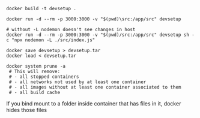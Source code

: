```docker
docker build -t devsetup .

docker run -d --rm -p 3000:3000 -v "$(pwd)\src:/app/src" devsetup

# without -L nodemon doesn't see changes in host
docker run -d --rm -p 3000:3000 -v "$(pwd)/src:/app/src" devsetup sh -c "npx nodemon -L ./src/index.js"

docker save devsetup > devsetup.tar
docker load < devsetup.tar

docker system prune -a
 # This will remove:
 # - all stopped containers
 # - all networks not used by at least one container
 # - all images without at least one container associated to them
 # - all build cache
```

If you bind mount to a folder inside container that has files in it, docker hides those files